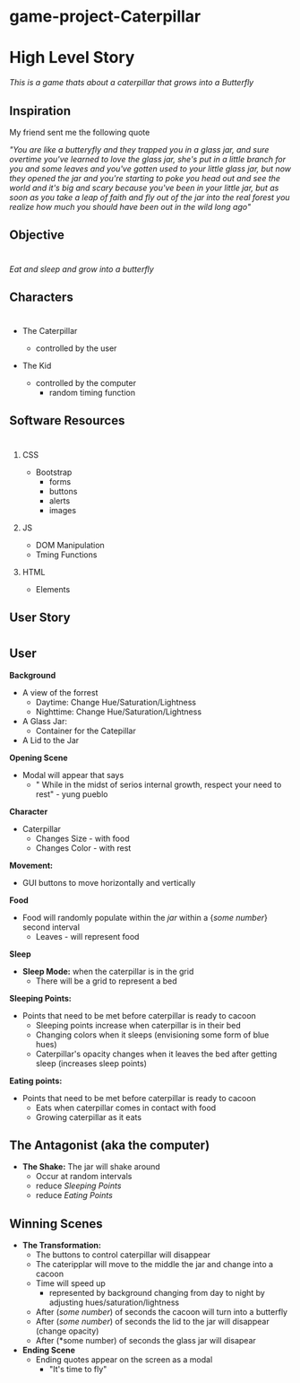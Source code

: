 # game-project-Caterpillar


# High Level Story
*This is a game thats about a caterpillar that grows into a Butterfly*

## Inspiration

My friend sent me the following quote

*"You are like a butteryfly and they trapped you in a glass jar, and sure overtime you've learned to love the glass jar, she's put in a little branch for you and some leaves and you've gotten used to your little glass jar, but now they opened the jar and you're starting to poke you head out and see the world and it's big and scary because you've been in your little jar, but as soon as you take a leap of faith and fly out of the jar into the real forest you realize how much you should have been out in the wild long ago"*



## Objective
#
 *Eat and sleep and grow into a butterfly*

## Characters
#
- The Caterpillar
     - controlled by the user

- The Kid
     - controlled by the computer
        - random timing function

## Software Resources
#
1. CSS
    - Bootstrap
        - forms
        - buttons
        - alerts
        - images

2. JS
    - DOM Manipulation
    - Tming Functions

3. HTML
    - Elements

## User Story
#
## User

**Background**
 - A view of the forrest
     - Daytime: Change Hue/Saturation/Lightness
     - Nighttime: Change  Hue/Saturation/Lightness
 - A Glass Jar:
     - Container for the Catepillar
 - A Lid to the Jar

 **Opening Scene**
  - Modal will appear that says
     -  " While in the midst of serios internal growth, respect your need to rest" - yung pueblo 

 **Character**
  - Caterpillar
     - Changes Size - with food
     - Changes Color - with rest

**Movement:**
   -  GUI buttons to move horizontally and vertically

**Food**
 - Food will randomly populate within the *jar* within a {*some number*} second interval
     - Leaves - will represent food

 **Sleep**
 - **Sleep Mode:** when the caterpillar is in the grid
    - There will be a grid to represent a bed

  **Sleeping Points:**
  - Points that need to be met before caterpillar is ready to cacoon
    - Sleeping points increase when caterpillar is in their bed
    - Changing colors when it sleeps (envisioning some form of blue hues)
    - Caterpillar's opacity changes when it leaves the bed after getting sleep (increases sleep points)

  **Eating points:**
  -  Points that need to be met before caterpillar is ready to cacoon
        -  Eats when caterpillar comes in contact with food
        -  Growing caterpillar as it eats

## The Antagonist (aka the computer)
  - **The Shake:** The jar will shake around
     - Occur at random intervals
     -  reduce *Sleeping Points*
     - reduce *Eating Points*

## Winning Scenes
  - **The Transformation:**
     - The buttons to control caterpillar will disappear
     - The cateripplar will move to the middle the jar and change into a cacoon
     - Time will speed up 
        - represented by background changing from day to night by adjusting hues/saturation/lightness 
     - After (*some number*) of seconds the cacoon will turn into a butterfly
    - After (*some number*) of seconds the lid to the jar will disappear (change opacity)
    - After (*some number) of seconds the glass jar will disapear
  - **Ending Scene**
    - Ending quotes appear on the screen as a modal
         - "It's time to fly"



 







